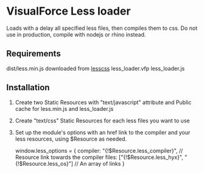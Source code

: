 VisualForce Less loader
=======================

Loads with a delay all specified less files, then compiles them to css.
Do not use in production, compile with nodejs or rhino instead.

Requirements
------------
dist/less.min.js downloaded from [lesscss](http://lesscss.org/#client-side-usage)
less_loader.vfp
less_loader.js

Installation
------------
1. Create two Static Resources with "text/javascript" attribute and Public cache for less.min.js and less_loader.js
2. Create "text/css" Static Resources for each less files you want to use
3. Set up the module's options with an href link to the compiler and your less resources, using $Resource as needed.

	window.less_options =  {
        compiler: 	"{!$Resource.less_compiler}", // Resource link towards the compiler
        files:		["{!$Resource.less_hyx}", "{!$Resource.less_os}"] // An array of links 
    }


